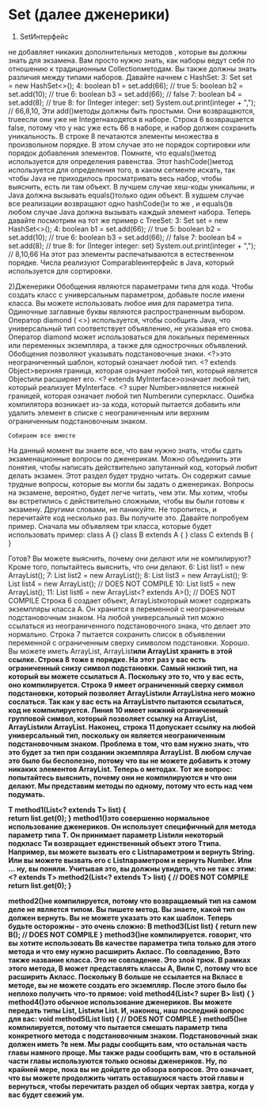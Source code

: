 # Set (далее дженерики)
1) SetИнтерфейс

не добавляет никаких дополнительных методов , которые вы должны знать для экзамена.
Вам просто нужно знать, как наборы ведут себя по отношению к традиционным Collectionметодам. 
Вы также должны знать различия между типами наборов. Давайте начнем с HashSet:
3:    Set<Integer> set = new HashSet<>();
4:    boolean b1 = set.add(66);                                   // true
5:    boolean b2 = set.add(10);                                   // true
6:    boolean b3 = set.add(66);                                   // false
7:    boolean b4 = set.add(8);                                    // true
8:    for (Integer integer: set) System.out.print(integer + ","); // 66,8,10,
Эти add()методы должны быть простыми. Они возвращаются, trueесли они уже не Integerнаходятся в наборе.
Строка 6 возвращается false, потому что у нас уже есть 66 в наборе, и набор должен сохранить уникальность. 
В строке 8 печатаются элементы множества в произвольном порядке. В этом случае это не порядок сортировки или порядок добавления элементов.
Помните, что equals()метод используется для определения равенства. Этот hashCode()метод используется для определения того, в каком сегменте искать,
так чтобы Java не приходилось просматривать весь набор, чтобы выяснить, есть ли там объект. 
В лучшем случае хеш-коды уникальны, и Java должна вызывать equals()только один объект.
В худшем случае все реализации возвращают одно hashCode()и то же , и equals()в любом случае Java должна вызывать каждый элемент набора.
Теперь давайте посмотрим на тот же пример с TreeSet:
3:    Set<Integer> set = new HashSet<>();
4:    boolean b1 = set.add(66);                                    // true
5:    boolean b2 = set.add(10);                                    // true
6:    boolean b3 = set.add(66);                                    // false
7:    boolean b4 = set.add(8);                                     // true
8:    for (Integer integer: set) System.out.print(integer + ",");  // 8,10,66
На этот раз элементы распечатываются в естественном порядке. Числа реализуют Comparableинтерфейс в Java, который используется для сортировки.
  
  2)Дженерики
  Обобщения являются параметрами типа для кода. Чтобы создать класс с универсальным параметром, добавьте <T>после имени класса. Вы можете использовать любое имя для параметра типа. Одиночные заглавные буквы являются распространенным выбором.
Оператор diamond ( <>) используется, чтобы сообщить Java, что универсальный тип соответствует объявлению, не указывая его снова. Оператор diamond может использоваться для локальных переменных или переменных экземпляра, а также для однострочных объявлений.
Обобщения позволяют указывать подстановочные знаки. <?>это неограниченный шаблон, который означает любой тип. <? extends Object>верхняя граница, которая означает любой тип, который является Objectили расширяет его. <? extends MyInterface>означает любой тип, который реализует MyInterface. <? super Number>является нижней границей, которая означает любой тип Numberили суперкласс. Ошибка компилятора возникает из-за кода, который пытается добавить или удалить элемент в списке с неограниченным или верхним ограниченным подстановочным знаком.

  
    Собираем все вместе
    
На данный момент вы знаете все, что вам нужно знать, чтобы сдать экзаменационные вопросы по дженерикам. Можно объединить эти понятия, чтобы написать действительно запутанный код, который любит делать экзамен.
Этот раздел будет трудно читать. Он содержит самые трудные вопросы, которые вы могли бы задать о дженериках. Вопросы на экзамене, вероятно, будет легче читать, чем эти. Мы хотим, чтобы вы встретились с действительно сложными, чтобы вы были готовы к экзамену. Другими словами, не паникуйте. Не торопитесь, и перечитайте код несколько раз. Вы получите это.
Давайте попробуем пример. Сначала мы объявляем три класса, которые будет использовать пример:
class A {}
class B extends A { }
class C extends B { }

Готов? Вы можете выяснить, почему они делают или не компилируют? Кроме того, попытайтесь выяснить, что они делают.
6:    List<?> list1 = new ArrayList<A>();
7:    List<? extends A> list2 = new ArrayList<A>();
8:    List<? super A> list3 = new ArrayList<A>();
9:    List<? extends B> list4 = new ArrayList<A>();   // DOES NOT COMPILE
10:   List<? super B> list5 = new ArrayList<A>();
11:   List<?> list6 = new ArrayList<? extends A>();  // DOES NOT COMPILE
Строка 6 создает объект, ArrayListкоторый может содержать экземпляры класса A. Он хранится в переменной с неограниченным подстановочным знаком. На любой универсальный тип можно ссылаться из неограниченного подстановочного знака, что делает это нормально.
Строка 7 пытается сохранить список в объявлении переменной с ограниченным сверху символом подстановки. Хорошо. Вы можете иметь ArrayList<A>, ArrayList<B>или ArrayList<C> хранить в этой ссылке. Строка 8 тоже в порядке. На этот раз у вас есть ограниченный снизу символ подстановки. Самый низкий тип, на который вы можете ссылаться A. Поскольку это то, что у вас есть, оно компилируется.
Строка 9 имеет ограниченный сверху символ подстановки, который позволяет ArrayList<B>или ArrayList<C>на него можно сослаться. Так как у вас есть на ArrayList<A>что пытаются ссылаться, код не компилируется. Линия 10 имеет нижний ограниченный групповой символ, который позволяет ссылку на ArrayList<A>, ArrayList<B>или ArrayList<Object>.
Наконец, строка 11 допускает ссылку на любой универсальный тип, поскольку он является неограниченным подстановочным знаком. Проблема в том, что вам нужно знать, что это будет за тип при создании экземпляра ArrayList. В любом случае это было бы бесполезно, потому что вы не можете добавить к этому никаких элементов ArrayList.
Теперь о методах. Тот же вопрос: попытайтесь выяснить, почему они не компилируются и что они делают. Мы представим методы по одному, потому что есть над чем подумать.

<T> T method1(List<? extends T> list) {  
 return list.get(0);
}
method1()это совершенно нормальное использование дженериков. Он использует специфичный для метода параметр типа T. Он принимает параметр List<T>или некоторый подкласс Tи возвращает единственный объект этого Tтипа. Например, вы можете вызвать его с List<String>параметром и вернуть String. Или вы можете вызвать его с List<Number>параметром и вернуть Number. Или ... ну, вы поняли.
Учитывая это, вы должны увидеть, что не так с этим:
<T> <? extends T> method2(List<? extends T> list) {  // DOES NOT COMPILE 
  return list.get(0);
}

method2()не компилируется, потому что возвращаемый тип на самом деле не является типом. Вы пишете метод. Вы знаете, какой тип он должен вернуть. Вы не можете указать это как шаблон.
Теперь будьте осторожны - это очень сложно:
<B extends A> B method3(List<B> list) { 
   return new B();   // DOES NOT COMPILE
}
method3()не компилируется. <B extends A>говорит, что вы хотите использовать Bв качестве параметра типа только для этого метода и что ему нужно расширить Aкласс. По совпадению, Bэто также название класса. Это не совпадение. Это злой трюк. В рамках этого метода, В может представлять классы A, Bили C, потому что все расширить Aкласс. Поскольку B больше не ссылается на Bкласс в методе, вы не можете создать его экземпляр.
После этого было бы неплохо получить что-то прямое:
void method4(List<? super B> list) {
}
method4()это обычное использование дженериков. Вы можете передать типы List<B>, List<A>или List<Object>.
И, наконец, наш последний вопрос для вас:
<X> void method5(List<X super B> list) {   // DOES NOT COMPILE
}
method5()не компилируется, потому что пытается смешать параметр типа конкретного метода с подстановочным знаком. Подстановочный знак должен иметь ?в нем.
Мы рады сообщить вам, что остальная часть главы намного проще. Мы также рады сообщить вам, что в остальной части главы используются только основы дженериков. Ну, по крайней мере, пока вы не дойдете до обзора вопросов. Это означает, что вы можете продолжить читать оставшуюся часть этой главы и вернуться, чтобы перечитать раздел об общих чертах завтра, когда у вас будет свежий ум. 

